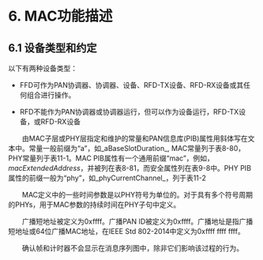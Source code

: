 # 6. MAC功能描述

## 6.1 设备类型和约定

以下有两种设备类型：

* FFD可作为PAN协调器、协调器、设备、RFD-TX设备、RFD-RX设备或其任何组合进行操作。

* RFD不能作为PAN协调器或协调器运行，但可以作为设备运行，RFD-TX设备，或RFD-RX设备

　　由MAC子层或PHY层指定和维护的常量和PAN信息库\(PIB\)属性用斜体写在文本中。常量一般前缀为“a”，如_aBaseSlotDuration_, MAC常量列于表8-80，PHY常量列于表11-1。MAC PIB属性有一个通用前缀“mac”，例如，_macExtendedAddress_，并被列在表8-81，而安全属性列在表9-8中。PHY PIB属性的前缀一般为“phy”，如_phyCurrentChannel_，列于表11-2

　　MAC定义中的一些时间参数是以PHY符号为单位的。对于具有多个符号周期的PHYs，用于MAC参数的持续时间在PHY子句中定义。

　　广播短地址被定义为0xffff。广播PAN ID被定义为0xffff。广播地址是指广播短地址或64位广播MAC地址，在IEEE Std 802-2014中定义为0xffff ffff ffff。

　　确认帧和计时器不会显示在消息序列图中，除非它们影响该过程的行为。

